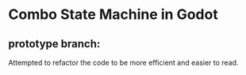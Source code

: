 # Combo State Machine in Godot

## prototype branch:
Attempted to refactor the code to be more efficient and easier to read.
